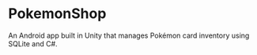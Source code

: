 # PokemonShop
An Android app built in Unity that manages Pokémon card inventory using SQLite and C#.
